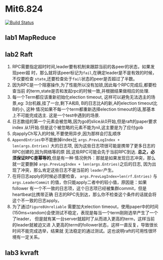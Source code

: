 # Mit6.824
[![Build Status](https://travis-ci.org/yuyang0/mit-6.824.svg?branch=master)](https://travis-ci.org/yuyang0/mit-6.824)

## lab1 MapReduce
## lab2 Raft

   1. RPC需要指定超时时间,leader要有机制来跟踪当前的各peer的状态，如果发现peer超
      时，那么就将该peer标记为`fail`,在确定leader是不是有效的时候，不仅要检查
      `state`,还要检查处于`fail`状态的peer是否超过了半数。
   2. 因为RPC是一个阻塞操作,为了性能所以没有加锁,因此每个RPC完成后,都要检查当前
      的term,state是否和发起rpc的时候一致,并根据结果做相应的处理.
   3. 每一个Term都应该重新初始化election timeout, 这样可以避免无法选主的场景,eg:
      3台机器,挂了一台,剩下A和B, B的日志比A的新,A的election timeout比B的小, 这种
      情况如果不每一个term都重新选择election timeout的话,那基本上不可能完成选主.
      这是一个test中遇到的场景.
   4. 日志数组的第一个元素会被忽略,因为go的slice从0开始,但是raft的paper要求index
      从1开始.但是这个被忽略的元素不能为nil,这主要是为了应付gob
   5. 向applyCh写入的时候,不要使用异步,因为那样会打乱顺序
   6. `AppendEntries`中不能删掉index比 `args.PrevLogIndex + len(args.Entries)`
      大的日志项, 因为这些日志项很可能是携带了更多日志的RPC创建的,因为网络等的原
      因,这些RPC可能会先于当前RPC到达. **总之，必须保证RPC是幂等的**,但是有一种
      情况例外：那就是如果发现日志冲突，那么就一定要删掉 `args.PrevLogIndex +
      len(args.Entries)`之后的日志, 因为出现了冲突，那么肯定这些日志不是当前的
      `leader`产生。
   7. 在将日志apply的时候必须要检查， `args.PrevLogIndex+len(rf.Entries)` 与
      `args.LeaderCommit` 的值，你只能apply二者中的较小值，原因是：如果follower
      有一个不一致的日志项，这个日志项已经被集群commit，但是heartbeat比携带正确
      日志的RPC先到达，那么你不检查这个条件的话就会将这个不一致的日志apply。
   8. 为了通过`Figure8Unreliable` 需要加大election timeout，使用paper中的时间
      (150ms+random)会使测试不稳定，表现是每当一个term刚刚选举产生了一个了leader，
      但是就有某一台server就超时了从而进入更高的term，这样当前的leader就被迫又进
      入更高的term的follower状态，这样一直反复，导致很长时间不能完成选举，结果就
      无法稳定的通过测试。这也说明raft的可用性很环境有一定关系。
## lab3 kvraft
